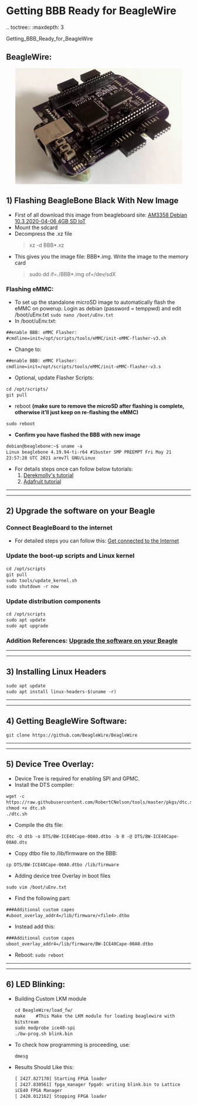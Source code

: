# Getting BBB Ready for BeagleWire

.. toctree::
   :maxdepth: 3

   Getting_BBB_Ready_for_BeagleWire
   
## BeagleWire:

<p align="center">
    <img width="455" height="315" src="../assets/beaglewire.png">
</p>

## 1) Flashing BeagleBone Black With New Image

- First of all download this image from beagleboard site: [AM3358 Debian 10.3 2020-04-06 4GB SD IoT](https://debian.beagleboard.org/images/bone-debian-10.3-iot-armhf-2020-04-06-4gb.img.xz)
- Mount the sdcard
- Decompress the .xz file
    > xz -d BBB*.xz
- This gives you the image file: BBB*.img. Write the image to the memory card 
    > sudo dd if=./BBB*.img of=/dev/sdX

### Flashing eMMC:
- To set up the standalone microSD image to automatically flash the eMMC on powerup. Login as debian (password = temppwd) and edit /boot/uEnv.txt `sudo nano /boot/uEnv.txt`
- In /boot/uEnv.txt:
```
##enable BBB: eMMC Flasher:
#cmdline=init=/opt/scripts/tools/eMMC/init-eMMC-flasher-v3.sh
```
- Change to:
```
##enable BBB: eMMC Flasher:
cmdline=init=/opt/scripts/tools/eMMC/init-eMMC-flasher-v3.s
```
- Optional, update Flasher Scripts:
```
cd /opt/scripts/
git pull
```
- reboot  **(make sure to remove the microSD after flashing is complete, otherwise it'll just keep on re-flashing the eMMC)**
```
sudo reboot
```
- **Confirm you have flashed the BBB with new image**
```
debian@beaglebone:~$ uname -a
Linux beaglebone 4.19.94-ti-r64 #1buster SMP PREEMPT Fri May 21 23:57:28 UTC 2021 armv7l GNU/Linux
```
- For details steps once can follow below tutorials:
    1. [Derekmolly's tutorial](http://derekmolloy.ie/write-a-new-image-to-the-beaglebone-black/)
    2. [Adafruit tutorial](https://learn.adafruit.com/beaglebone-black-installing-operating-systems/flashing-the-beaglebone-black)

---
---

## 2) Upgrade the software on your Beagle

### Connect BeagleBoard to the internet
- For detailed steps you can follow this: [Get connected to the Internet](https://beagleboard.org/upgrade#:~:text=There%20are%204%20main%20steps,up%20scripts%20and%20Linux%20kernel&text=Update%20examples%20in%20the%20Cloud9%20IDE%20workspace)

### Update the boot-up scripts and Linux kernel
```
cd /opt/scripts
git pull
sudo tools/update_kernel.sh
sudo shutdown -r now
```
### Update distribution components
```
cd /opt/scripts
sudo apt update
sudo apt upgrade
```
### Addition References: [Upgrade the software on your Beagle](https://beagleboard.org/upgrade#:~:text=There%20are%204%20main%20steps,up%20scripts%20and%20Linux%20kernel&text=Update%20examples%20in%20the%20Cloud9%20IDE%20workspace)

---
---

## 3) Installing Linux Headers
```
sudo apt update
sudo apt install linux-headers-$(uname -r)
```
---
---
## 4) Getting BeagleWire Software:
```
git clone https://github.com/BeagleWire/BeagleWire 
```
---
---
## 5) Device Tree Overlay:
- Device Tree is required for enabling SPI and GPMC.
- Install the DTS compiler:
```
wget -c https://raw.githubusercontent.com/RobertCNelson/tools/master/pkgs/dtc.sh
chmod +x dtc.sh
./dtc.sh
```
- Compile the dts file:
```
dtc -O dtb -o DTS/BW-ICE40Cape-00A0.dtbo -b 0 -@ DTS/BW-ICE40Cape-00A0.dts
```
- Copy dtbo file to /lib/firmware on the BBB:
```
cp DTS/BW-ICE40Cape-00A0.dtbo /lib/firmware
```
- Adding device tree Overlay in boot files
```
sudo vim /boot/uEnv.txt
```
- Find the following part:
```
###Additional custom capes
#uboot_overlay_addr4=/lib/firmware/<file4>.dtbo
```
- Instead add this:
```
###Additional custom capes
uboot_overlay_addr4=/lib/firmware/BW-ICE40Cape-00A0.dtbo
```
- Reboot: `sudo reboot`

---
---
## 6) LED Blinking:
- Building Custom LKM module
    ```
    cd BeagleWire/load_fw/
    make    #This Make the LKM module for loading beaglewire with bitstream
    sudo modprobe ice40-spi
    ./bw-prog.sh blink.bin
    ```
- To check how programming is proceeding, use:
    ```
    dmesg
    ```
- Results Should Like this:
    ```
    [ 2427.827170] Starting FPGA loader 
    [ 2427.830561] fpga_manager fpga0: writing blink.bin to Lattice iCE40 FPGA Manager
    [ 2428.012162] Stopping FPGA loader     
    ```